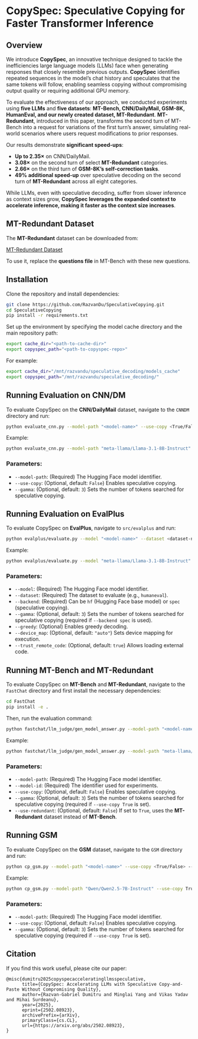 # CopySpec: Speculative Copying for Faster Transformer Inference

## Overview

We introduce **CopySpec**, an innovative technique designed to tackle the inefficiencies large language models (LLMs) face when generating responses that closely resemble previous outputs. **CopySpec** identifies repeated sequences in the model’s chat history and speculates that the same tokens will follow, enabling seamless copying without compromising output quality or requiring additional GPU memory.

To evaluate the effectiveness of our approach, we conducted experiments using **five LLMs** and **five datasets**: **MT-Bench, CNN/DailyMail, GSM-8K, HumanEval, and our newly created dataset, MT-Redundant**. **MT-Redundant**, introduced in this paper, transforms the second turn of MT-Bench into a request for variations of the first turn’s answer, simulating real-world scenarios where users request modifications to prior responses.

Our results demonstrate **significant speed-ups**:
- **Up to 2.35×** on CNN/DailyMail.
- **3.08×** on the second turn of select **MT-Redundant** categories.
- **2.66×** on the third turn of **GSM-8K’s self-correction tasks**.
- **49% additional speed-up** over speculative decoding on the second turn of **MT-Redundant** across all eight categories.

While LLMs, even with speculative decoding, suffer from slower inference as context sizes grow, **CopySpec leverages the expanded context to accelerate inference, making it faster as the context size increases**.

## MT-Redundant Dataset

The **MT-Redundant** dataset can be downloaded from:

[MT-Redundant Dataset](https://drive.google.com/file/d/1tpYBH7ZY7N4jKzy_kxiJcZbLX8EHQqoS/view?usp=sharing)

To use it, replace the **questions file** in MT-Bench with these new questions.

## Installation

Clone the repository and install dependencies:

```bash
git clone https://github.com/RazvanDu/SpeculativeCopying.git
cd SpeculativeCopying
pip install -r requirements.txt
```

Set up the environment by specifying the model cache directory and the main repository path:

```bash
export cache_dir="<path-to-cache-dir>"
export copyspec_path="<path-to-copyspec-repo>"
```

For example:

```bash
export cache_dir="/mnt/razvandu/speculative_decoding/models_cache"
export copyspec_path="/mnt/razvandu/speculative_decoding/"
```

## Running Evaluation on CNN/DM

To evaluate CopySpec on the **CNN/DailyMail** dataset, navigate to the `CNNDM` directory and run:

```bash
python evaluate_cnn.py --model-path "<model-name>" --use-copy <True/False> --gamma <integer>
```

Example:

```bash
python evaluate_cnn.py --model-path "meta-llama/Llama-3.1-8B-Instruct" --use-copy True --gamma 3
```

### Parameters:
- `--model-path`: (Required) The Hugging Face model identifier.
- `--use-copy`: (Optional, default: `False`) Enables speculative copying.
- `--gamma`: (Optional, default: `3`) Sets the number of tokens searched for speculative copying.

## Running Evaluation on EvalPlus

To evaluate CopySpec on **EvalPlus**, navigate to `src/evalplus` and run:

```bash
python evalplus/evaluate.py --model "<model-name>" --dataset <dataset-name> --backend <hf/spec> --greedy --device_map "auto" --trust_remote_code true --gamma <integer>
```

Example:

```bash
python evalplus/evaluate.py --model "meta-llama/Llama-3.1-8B-Instruct" --dataset humaneval --backend spec --greedy --device_map "auto" --trust_remote_code true --gamma 3
```

### Parameters:
- `--model`: (Required) The Hugging Face model identifier.
- `--dataset`: (Required) The dataset to evaluate (e.g., `humaneval`).
- `--backend`: (Required) Can be `hf` (Hugging Face base model) or `spec` (speculative copying).
- `--gamma`: (Optional, default: `3`) Sets the number of tokens searched for speculative copying (required if `--backend spec` is used).
- `--greedy`: (Optional) Enables greedy decoding.
- `--device_map`: (Optional, default: `"auto"`) Sets device mapping for execution.
- `--trust_remote_code`: (Optional, default: `true`) Allows loading external code.

## Running MT-Bench and MT-Redundant

To evaluate CopySpec on **MT-Bench** and **MT-Redundant**, navigate to the `FastChat` directory and first install the necessary dependencies:

```bash
cd FastChat
pip install -e .
```

Then, run the evaluation command:

```bash
python fastchat/llm_judge/gen_model_answer.py --model-path "<model-name>" --model-id <model-id> --use-copy <True/False> --gamma <integer> --use-redundant <True/False>
```

Example:

```bash
python fastchat/llm_judge/gen_model_answer.py --model-path "meta-llama/Llama-3.1-8B-Instruct" --model-id "llama3-8B-experiments-redundant-copy" --use-copy True --gamma 3 --use-redundant True
```

### Parameters:
- `--model-path`: (Required) The Hugging Face model identifier.
- `--model-id`: (Required) The identifier used for experiments.
- `--use-copy`: (Optional, default: `False`) Enables speculative copying.
- `--gamma`: (Optional, default: `3`) Sets the number of tokens searched for speculative copying (required if `--use-copy True` is set).
- `--use-redundant`: (Optional, default: `False`) If set to `True`, uses the **MT-Redundant** dataset instead of **MT-Bench**.

## Running GSM

To evaluate CopySpec on the **GSM** dataset, navigate to the `GSM` directory and run:

```bash
python cp_gsm.py --model-path "<model-name>" --use-copy <True/False> --gamma <integer>
```

Example:

```bash
python cp_gsm.py --model-path "Qwen/Qwen2.5-7B-Instruct" --use-copy True --gamma 3
```

### Parameters:
- `--model-path`: (Required) The Hugging Face model identifier.
- `--use-copy`: (Optional, default: `False`) Enables speculative copying.
- `--gamma`: (Optional, default: `3`) Sets the number of tokens searched for speculative copying (required if `--use-copy True` is set).

## Citation

If you find this work useful, please cite our paper:

```
@misc{dumitru2025copyspecacceleratingllmsspeculative,
      title={CopySpec: Accelerating LLMs with Speculative Copy-and-Paste Without Compromising Quality}, 
      author={Razvan-Gabriel Dumitru and Minglai Yang and Vikas Yadav and Mihai Surdeanu},
      year={2025},
      eprint={2502.08923},
      archivePrefix={arXiv},
      primaryClass={cs.CL},
      url={https://arxiv.org/abs/2502.08923}, 
}
```
